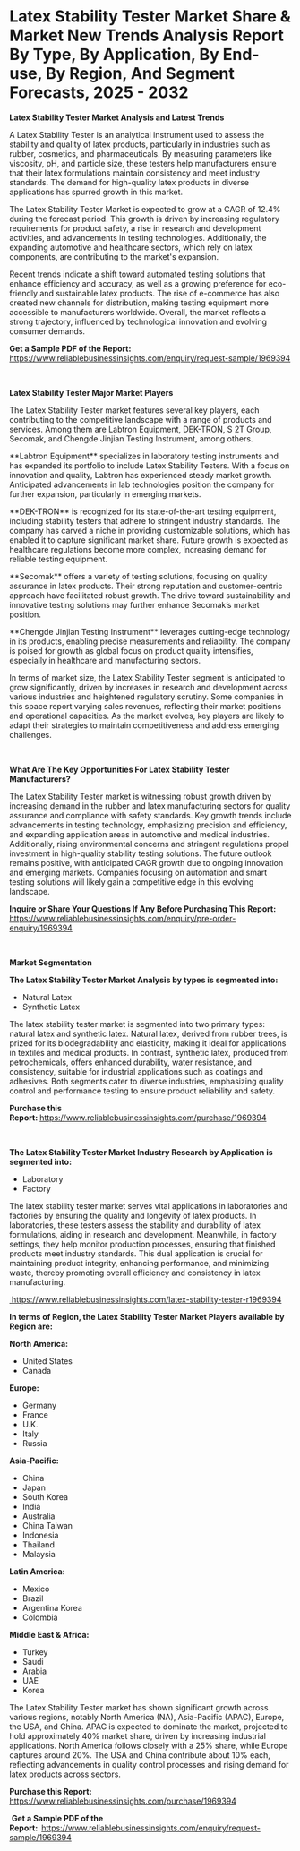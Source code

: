 <p><h1>Latex Stability Tester Market Share & Market New Trends Analysis Report By Type, By Application, By End-use, By Region, And Segment Forecasts, 2025 - 2032</h1></p><p><strong>Latex Stability Tester Market Analysis and Latest Trends</strong></p>
<p><p>A Latex Stability Tester is an analytical instrument used to assess the stability and quality of latex products, particularly in industries such as rubber, cosmetics, and pharmaceuticals. By measuring parameters like viscosity, pH, and particle size, these testers help manufacturers ensure that their latex formulations maintain consistency and meet industry standards. The demand for high-quality latex products in diverse applications has spurred growth in this market.</p><p>The Latex Stability Tester Market is expected to grow at a CAGR of 12.4% during the forecast period. This growth is driven by increasing regulatory requirements for product safety, a rise in research and development activities, and advancements in testing technologies. Additionally, the expanding automotive and healthcare sectors, which rely on latex components, are contributing to the market's expansion. </p><p>Recent trends indicate a shift toward automated testing solutions that enhance efficiency and accuracy, as well as a growing preference for eco-friendly and sustainable latex products. The rise of e-commerce has also created new channels for distribution, making testing equipment more accessible to manufacturers worldwide. Overall, the market reflects a strong trajectory, influenced by technological innovation and evolving consumer demands.</p></p>
<p><strong>Get a Sample PDF of the Report:&nbsp;</strong> <a href="https://www.reliablebusinessinsights.com/enquiry/request-sample/1969394?utm_campaign=1117&utm_medium=2&utm_source=Github&utm_content=ia&utm_term=12042025&utm_id=latex-stability-tester">https://www.reliablebusinessinsights.com/enquiry/request-sample/1969394</a></p>
<p>&nbsp;</p>
<p><strong>Latex Stability Tester Major Market Players</strong></p>
<p><p>The Latex Stability Tester market features several key players, each contributing to the competitive landscape with a range of products and services. Among them are Labtron Equipment, DEK-TRON, S 2T Group, Secomak, and Chengde Jinjian Testing Instrument, among others.</p><p>**Labtron Equipment** specializes in laboratory testing instruments and has expanded its portfolio to include Latex Stability Testers. With a focus on innovation and quality, Labtron has experienced steady market growth. Anticipated advancements in lab technologies position the company for further expansion, particularly in emerging markets.</p><p>**DEK-TRON** is recognized for its state-of-the-art testing equipment, including stability testers that adhere to stringent industry standards. The company has carved a niche in providing customizable solutions, which has enabled it to capture significant market share. Future growth is expected as healthcare regulations become more complex, increasing demand for reliable testing equipment.</p><p>**Secomak** offers a variety of testing solutions, focusing on quality assurance in latex products. Their strong reputation and customer-centric approach have facilitated robust growth. The drive toward sustainability and innovative testing solutions may further enhance Secomak’s market position.</p><p>**Chengde Jinjian Testing Instrument** leverages cutting-edge technology in its products, enabling precise measurements and reliability. The company is poised for growth as global focus on product quality intensifies, especially in healthcare and manufacturing sectors.</p><p>In terms of market size, the Latex Stability Tester segment is anticipated to grow significantly, driven by increases in research and development across various industries and heightened regulatory scrutiny. Some companies in this space report varying sales revenues, reflecting their market positions and operational capacities. As the market evolves, key players are likely to adapt their strategies to maintain competitiveness and address emerging challenges.</p></p>
<p>&nbsp;</p>
<p><strong>What Are The Key Opportunities For Latex Stability Tester Manufacturers?</strong></p>
<p><p>The Latex Stability Tester market is witnessing robust growth driven by increasing demand in the rubber and latex manufacturing sectors for quality assurance and compliance with safety standards. Key growth trends include advancements in testing technology, emphasizing precision and efficiency, and expanding application areas in automotive and medical industries. Additionally, rising environmental concerns and stringent regulations propel investment in high-quality stability testing solutions. The future outlook remains positive, with anticipated CAGR growth due to ongoing innovation and emerging markets. Companies focusing on automation and smart testing solutions will likely gain a competitive edge in this evolving landscape.</p></p>
<p><strong>Inquire or Share Your Questions If Any Before Purchasing This Report:</strong> <a href="https://www.reliablebusinessinsights.com/enquiry/pre-order-enquiry/1969394?utm_campaign=1117&utm_medium=2&utm_source=Github&utm_content=ia&utm_term=12042025&utm_id=latex-stability-tester">https://www.reliablebusinessinsights.com/enquiry/pre-order-enquiry/1969394</a></p>
<p>&nbsp;</p>
<p><strong>Market Segmentation</strong></p>
<p><strong>The Latex Stability Tester Market Analysis by types is segmented into:</strong></p>
<p><ul><li>Natural Latex</li><li>Synthetic Latex</li></ul></p>
<p><p>The latex stability tester market is segmented into two primary types: natural latex and synthetic latex. Natural latex, derived from rubber trees, is prized for its biodegradability and elasticity, making it ideal for applications in textiles and medical products. In contrast, synthetic latex, produced from petrochemicals, offers enhanced durability, water resistance, and consistency, suitable for industrial applications such as coatings and adhesives. Both segments cater to diverse industries, emphasizing quality control and performance testing to ensure product reliability and safety.</p></p>
<p><strong>Purchase this Report:&nbsp;</strong><a href="https://www.reliablebusinessinsights.com/purchase/1969394?utm_campaign=1117&utm_medium=2&utm_source=Github&utm_content=ia&utm_term=12042025&utm_id=latex-stability-tester">https://www.reliablebusinessinsights.com/purchase/1969394</a></p>
<p>&nbsp;</p>
<p><strong>The Latex Stability Tester Market Industry Research by Application is segmented into:</strong></p>
<p><ul><li>Laboratory</li><li>Factory</li></ul></p>
<p><p>The latex stability tester market serves vital applications in laboratories and factories by ensuring the quality and longevity of latex products. In laboratories, these testers assess the stability and durability of latex formulations, aiding in research and development. Meanwhile, in factory settings, they help monitor production processes, ensuring that finished products meet industry standards. This dual application is crucial for maintaining product integrity, enhancing performance, and minimizing waste, thereby promoting overall efficiency and consistency in latex manufacturing.</p></p>
<p><a href="https://www.reliablebusinessinsights.com/latex-stability-tester-r1969394?utm_campaign=1117&utm_medium=2&utm_source=Github&utm_content=ia&utm_term=12042025&utm_id=latex-stability-tester">&nbsp;https://www.reliablebusinessinsights.com/latex-stability-tester-r1969394</a></p>
<p><strong>In terms of Region, the Latex Stability Tester Market Players available by Region are:</strong></p>
<p>
    <p> <strong> North America: </strong>
        <ul>
            <li>United States</li>
            <li>Canada</li>
        </ul>
        </p> 
    <p> <strong> Europe: </strong>
        <ul>
            <li>Germany</li>
            <li>France</li>
            <li>U.K.</li>
            <li>Italy</li>
            <li>Russia</li>
        </ul>
        </p> 
    <p> <strong> Asia-Pacific: </strong>
        <ul>
            <li>China</li>
            <li>Japan</li>
            <li>South Korea</li>
            <li>India</li>
            <li>Australia</li>
            <li>China Taiwan</li>
            <li>Indonesia</li>
            <li>Thailand</li>
            <li>Malaysia</li>
        </ul>
        </p> 
    <p> <strong> Latin America: </strong>
        <ul>
            <li>Mexico</li>
            <li>Brazil</li>
            <li>Argentina Korea</li>
            <li>Colombia</li>
        </ul>
        </p> 
    <p> <strong> Middle East & Africa: </strong>
        <ul>
            <li>Turkey</li>
            <li>Saudi</li>
            <li>Arabia</li>
            <li>UAE</li>
            <li>Korea</li>
        </ul>
    </p>
    </p>
<p><p>The Latex Stability Tester market has shown significant growth across various regions, notably North America (NA), Asia-Pacific (APAC), Europe, the USA, and China. APAC is expected to dominate the market, projected to hold approximately 40% market share, driven by increasing industrial applications. North America follows closely with a 25% share, while Europe captures around 20%. The USA and China contribute about 10% each, reflecting advancements in quality control processes and rising demand for latex products across sectors.</p></p>
<p><strong>Purchase this Report: </strong><a href="https://www.reliablebusinessinsights.com/purchase/1969394?utm_campaign=1117&utm_medium=2&utm_source=Github&utm_content=ia&utm_term=12042025&utm_id=latex-stability-tester">https://www.reliablebusinessinsights.com/purchase/1969394</a></p>
<p>&nbsp;<strong>Get a Sample PDF of the Report:&nbsp;&nbsp;</strong><a href="https://www.reliablebusinessinsights.com/enquiry/request-sample/1969394?utm_campaign=1117&utm_medium=2&utm_source=Github&utm_content=ia&utm_term=12042025&utm_id=latex-stability-tester">https://www.reliablebusinessinsights.com/enquiry/request-sample/1969394</a></p>
<p><strong></strong></p>
<p><p></p><p></p><p></p></p>